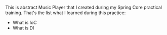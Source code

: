 This is abstract Music Player that I created during my Spring Core practical training. 
That's the list what I learned during this practice:
* What is IoC
* What is DI